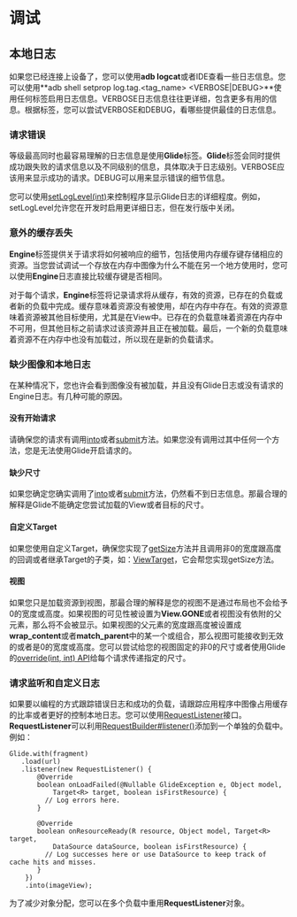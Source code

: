 # 调试

## 本地日志

如果您已经连接上设备了，您可以使用**adb logcat**或者IDE查看一些日志信息。您可以使用**adb shell setprop log.tag.<tag_name> <VERBOSE|DEBUG>**使用任何标签启用日志信息。VERBOSE日志信息往往更详细，包含更多有用的信息。根据标签，您可以尝试VERBOSE和DEBUG，看哪些提供最佳的日志信息。

### 请求错误

等级最高同时也最容易理解的日志信息是使用**Glide**标签。**Glide**标签会同时提供成功跟失败的请求信息以及不同级别的信息，具体取决于日志级别。VERBOSE应该用来显示成功的请求。DEBUG可以用来显示错误的细节信息。

您可以使用[setLogLevel(int)](http://bumptech.github.io/glide/javadocs/400/com/bumptech/glide/GlideBuilder.html#setLogLevel-int-)来控制程序显示Glide日志的详细程度。例如，setLogLevel允许您在开发时启用更详细日志，但在发行版中关闭。

### 意外的缓存丢失

**Engine**标签提供关于请求将如何被响应的细节，包括使用内存缓存键存储相应的资源。当您尝试调试一个存放在内存中图像为什么不能在另一个地方使用时，您可以使用**Engine**日志直接比较缓存键是否相同。

对于每个请求，**Engine**标签将记录请求将从缓存，有效的资源，已存在的负载或者新的负载中完成。缓存意味着资源没有被使用，却在内存中存在。有效的资源意味着资源被其他目标使用，尤其是在View中。已存在的负载意味着资源在内存中不可用，但其他目标之前请求过该资源并且正在被加载。最后，一个新的负载意味着资源不在内存中也没有加载过，所以现在是新的负载请求。

### 缺少图像和本地日志

在某种情况下，您也许会看到图像没有被加载，并且没有Glide日志或没有请求的Engine日志。有几种可能的原因。

#### 没有开始请求

请确保您的请求有调用[into](http://bumptech.github.io/glide/javadocs/400/com/bumptech/glide/RequestBuilder.html#into-android.widget.ImageView-)或者[submit](http://bumptech.github.io/glide/javadocs/400/com/bumptech/glide/RequestBuilder.html#submit-int-int-)方法。如果您没有调用过其中任何一个方法，您是无法使用Glide开启请求的。

#### 缺少尺寸

如果您确定您确实调用了[into](http://bumptech.github.io/glide/javadocs/400/com/bumptech/glide/RequestBuilder.html#into-android.widget.ImageView-)或者[submit](http://bumptech.github.io/glide/javadocs/400/com/bumptech/glide/RequestBuilder.html#submit-int-int-)方法，仍然看不到日志信息。那最合理的解释是Glide不能确定您尝试加载的View或者目标的尺寸。

#### 自定义Target

如果您使用自定义Target，确保您实现了[getSize](http://bumptech.github.io/glide/javadocs/400/com/bumptech/glide/request/target/Target.html#getSize-com.bumptech.glide.request.target.SizeReadyCallback-)方法并且调用非0的宽度跟高度的回调或者继承Target的子类，如：[ViewTarget](http://bumptech.github.io/glide/javadocs/400/com/bumptech/glide/request/target/ViewTarget.html)，它会帮您实现getSize方法。

#### 视图

如果您只是加载资源到视图，那最合理的解释是您的视图不是通过布局也不会给予0的宽度或高度。如果视图的可见性被设置为**View.GONE**或者视图没有依附的父元素，那么将不会被显示。如果视图的父元素的宽度跟高度被设置成**wrap_content**或者**match_parent**中的某一个或组合，那么视图可能接收到无效的或者是0的宽度或高度。您可以尝试给您的视图固定的非0的尺寸或者使用Glide的[override(int, int) API](http://bumptech.github.io/glide/javadocs/400/com/bumptech/glide/request/RequestOptions.html#override-int-int-)给每个请求传递指定的尺寸。

### 请求监听和自定义日志

如果要以编程的方式跟踪错误日志和成功的负载，请跟踪应用程序中图像占用缓存的比率或者更好的控制本地日志。您可以使用[RequestListener](http://bumptech.github.io/glide/javadocs/400/com/bumptech/glide/request/RequestListener.html)接口。**RequestListener**可以利用[RequestBuilder#listener()](http://bumptech.github.io/glide/javadocs/400/com/bumptech/glide/RequestBuilder.html#listener-com.bumptech.glide.request.RequestListener-)添加到一个单独的负载中。例如：
```
Glide.with(fragment)
   .load(url)
   .listener(new RequestListener() {
       @Override
       boolean onLoadFailed(@Nullable GlideException e, Object model,
           Target<R> target, boolean isFirstResource) {
         // Log errors here.
       }

       @Override
       boolean onResourceReady(R resource, Object model, Target<R> target,
           DataSource dataSource, boolean isFirstResource) {
         // Log successes here or use DataSource to keep track of cache hits and misses.
       }
    })
    .into(imageView);
```

为了减少对象分配，您可以在多个负载中重用**RequestListener**对象。